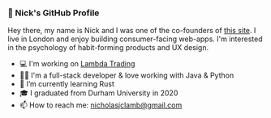### 👋 Nick's GitHub Profile

Hey there, my name is Nick and I was one of the co-founders of [this site](https://now-please.com/). I live in London and enjoy building consumer-facing web-apps. I'm interested in the psychology of habit-forming products and UX design.

* 💻 I'm working on [Lambda Trading](http://www.lambdatrading.co.uk/)
* 👨‍💻 I'm a full-stack developer & love working with Java & Python
* 🌱 I’m currently learning Rust
* 🎓 I graduated from Durham University in 2020
* 📫 How to reach me: nicholasjclamb@gmail.com
